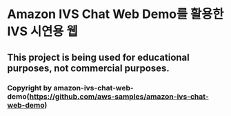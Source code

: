 # Amazon IVS Chat Web Demo를 활용한 IVS 시연용 웹

## This project is being used for educational purposes, not commercial purposes.

### Copyright by amazon-ivs-chat-web-demo(https://github.com/aws-samples/amazon-ivs-chat-web-demo)
